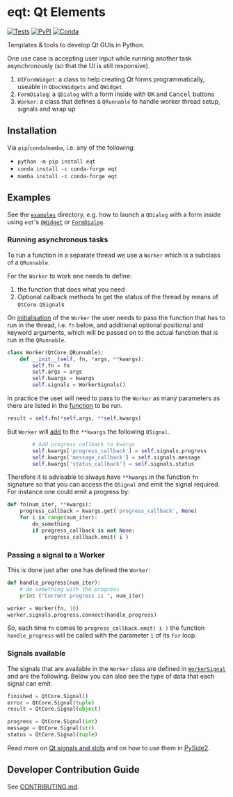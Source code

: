 # eqt: Qt Elements

[![Tests](https://img.shields.io/github/actions/workflow/status/TomographicImaging/eqt/test.yml?branch=main&label=Tests&logo=GitHub)](https://github.com/TomographicImaging/eqt/actions?query=branch%3Amain) [![PyPI](https://img.shields.io/pypi/v/eqt.svg?logo=pypi&logoColor=white)](https://pypi.org/project/eqt) [![Conda](https://img.shields.io/conda/v/conda-forge/eqt.svg?label=conda-forge&logo=conda-forge)](https://anaconda.org/conda-forge/eqt)

Templates & tools to develop Qt GUIs in Python.

One use case is accepting user input while running another task asynchronously (so that the UI is still responsive).

1. `UIFormWidget`: a class to help creating Qt forms programmatically, useable in `QDockWidgets` and `QWidget`
2. `FormDialog`: a `QDialog` with a form inside with <kbd>OK</kbd> and <kbd>Cancel</kbd> buttons
3. `Worker`: a class that defines a `QRunnable` to handle worker thread setup, signals and wrap up

## Installation

Via `pip`/`conda`/`mamba`, i.e. any of the following:

- `python -m pip install eqt`
- `conda install -c conda-forge eqt`
- `mamba install -c conda-forge eqt`

## Examples

See the [`examples`](examples) directory, e.g. how to launch a `QDialog` with a form inside using `eqt`'s [`QWidget`](examples/dialog_example.py) or [`FormDialog`](examples/dialog_example_2.py).

### Running asynchronous tasks

To run a function in a separate thread we use a `Worker` which is a subclass of a `QRunnable`.

For the `Worker` to work one needs to define:

1. the function that does what you need
2. Optional callback methods to get the status of the thread by means of `QtCore.QSignal`s

On [initialisation](https://github.com/TomographicImaging/eqt/blob/535e487d09d928713d7d6aa1123657597627c4b0/eqt/threading/QtThreading.py#L32-L38) of the `Worker` the user needs to pass the function that has to run in the thread, i.e. `fn` below, and additional optional positional and keyword arguments, which will be passed on to the actual function that is run in the `QRunnable`.

```python
class Worker(QtCore.QRunnable):
    def __init__(self, fn, *args, **kwargs):
        self.fn = fn
        self.args = args
        self.kwargs = kwargs
        self.signals = WorkerSignals()
```

In practice the user will need to pass to the `Worker` as many parameters as there are listed in the [function](https://github.com/TomographicImaging/eqt/blob/535e487d09d928713d7d6aa1123657597627c4b0/eqt/threading/QtThreading.py#L56) to be run.

```python
result = self.fn(*self.args, **self.kwargs)
```

But `Worker` will [add](https://github.com/TomographicImaging/eqt/blob/535e487d09d928713d7d6aa1123657597627c4b0/eqt/threading/QtThreading.py#L41-L43) to the `**kwargs` the following `QSignal`.

```python
        # Add progress callback to kwargs
        self.kwargs['progress_callback'] = self.signals.progress
        self.kwargs['message_callback'] = self.signals.message
        self.kwargs['status_callback'] = self.signals.status
```

Therefore it is advisable to always have `**kwargs` in the function `fn` signature so that you can access the `QSignal` and emit the signal required. For instance one could emit a progress by:

```python
def fn(num_iter, **kwargs):
    progress_callback = kwargs.get('progress_callback', None)
    for i in range(num_iter):
        do_something
        if progress_callback is not None:
            progress_callback.emit( i )
```

### Passing a signal to a Worker

This is done just after one has defined the `Worker`:

```python
def handle_progress(num_iter):
    # do something with the progress
    print ("Current progress is ", num_iter)

worker = Worker(fn, 10)
worker.signals.progress.connect(handle_progress)
```

So, each time `fn` comes to `progress_callback.emit( i )` the function `handle_progress` will be called with the parameter `i` of its `for` loop.

### Signals available

The signals that are available in the `Worker` class are defined in [`WorkerSignal`](https://github.com/TomographicImaging/eqt/blob/535e487d09d928713d7d6aa1123657597627c4b0/eqt/threading/QtThreading.py#L66) and are the following. Below you can also see the type of data that each signal can emit.

```python
finished = QtCore.Signal()
error = QtCore.Signal(tuple)
result = QtCore.Signal(object)

progress = QtCore.Signal(int)
message = QtCore.Signal(str)
status = QtCore.Signal(tuple)
```

Read more on [Qt signals and slots](https://doc.qt.io/qt-5/signalsandslots.html) and on how to use them in [PySide2](https://wiki.qt.io/Qt_for_Python_Signals_and_Slots).

## Developer Contribution Guide
See [CONTRIBUTING.md](./CONTRIBUTING.md).
